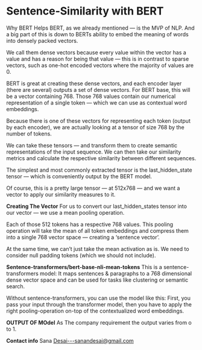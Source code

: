 # Sentence-Similarity with BERT
Why BERT Helps
BERT, as we already mentioned — is the MVP of NLP. And a big part of this is down to BERTs ability to embed the meaning of words into densely packed vectors.

We call them dense vectors because every value within the vector has a value and has a reason for being that value — this is in contrast to sparse vectors, such as one-hot encoded vectors where the majority of values are 0.

BERT is great at creating these dense vectors, and each encoder layer (there are several) outputs a set of dense vectors.
For BERT base, this will be a vector containing 768. Those 768 values contain our numerical representation of a single token — which we can use as contextual word embeddings.

Because there is one of these vectors for representing each token (output by each encoder), we are actually looking at a tensor of size 768 by the number of tokens.

We can take these tensors — and transform them to create semantic representations of the input sequence. We can then take our similarity metrics and calculate the respective similarity between different sequences.

The simplest and most commonly extracted tensor is the last_hidden_state tensor — which is conveniently output by the BERT model.

Of course, this is a pretty large tensor — at 512x768 — and we want a vector to apply our similarity measures to it.

**Creating The Vector**
For us to convert our last_hidden_states tensor into our vector — we use a mean pooling operation.

Each of those 512 tokens has a respective 768 values. This pooling operation will take the mean of all token embeddings and compress them into a single 768 vector space — creating a ‘sentence vector’.

At the same time, we can’t just take the mean activation as is. We need to consider null padding tokens (which we should not include).

**Sentence-transformers/bert-base-nli-mean-tokens**
This is a sentence-transformers model: It maps sentences & paragraphs to a 768 dimensional dense vector space and can be used for tasks like clustering or semantic search.

Without sentence-transformers, you can use the model like this: First, you pass your input through the transformer model, then you have to apply the right pooling-operation on-top of the contextualized word embeddings.

**OUTPUT OF MOdel**
As The company requirement the output varies from o to 1.

**Contact info**
Sana Desai---sanandesai@gmail.com
